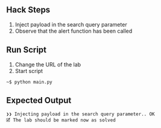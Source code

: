 ## Hack Steps

1. Inject payload in the search query parameter
2. Observe that the alert function has been called

## Run Script

1. Change the URL of the lab
2. Start script

```
~$ python main.py
```

## Expected Output

```
❯❯ Injecting payload in the search query parameter.. OK
🗹 The lab should be marked now as solved
```
